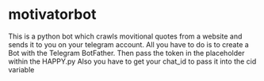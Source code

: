 # motivatorbot

This is a python bot which crawls movitional quotes from a website and sends it to you on your telegram account.
All you have to do is to create a Bot with the Telegram BotFather. Then pass the token in the placeholder within the HAPPY.py
Also you have to get your chat_id to pass it into the cid variable
